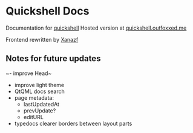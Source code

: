 # Quickshell Docs

Documentation for [quickshell](https://git.outfoxxed.me/outfoxxed/quickshell)
Hosted version at [quickshell.outfoxxed.me](https://quickshell.outfoxxed.me)

Frontend rewritten by [Xanazf](https://github.com/Xanazf)

## Notes for future updates

~- improve Head~

- improve light theme
- QtQML docs search
- page metadata:
  - lastUpdatedAt
  - prevUpdate?
  - editURL
- typedocs clearer borders between layout parts
